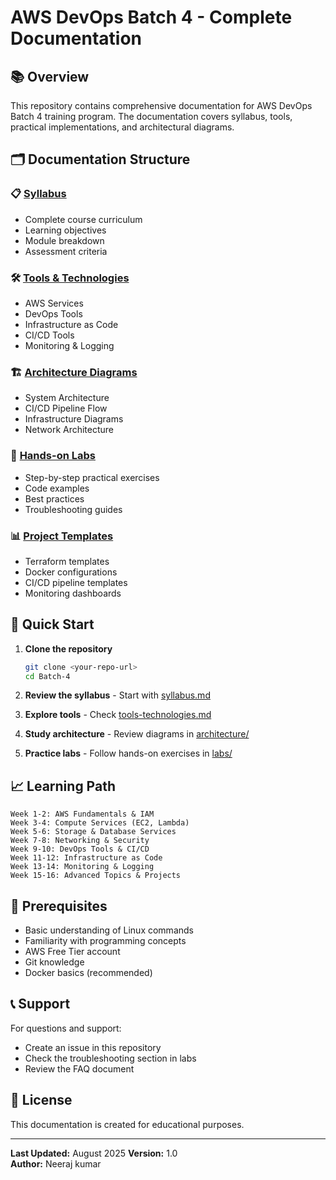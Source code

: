 # AWS DevOps Batch 4 - Complete Documentation

## 📚 Overview
This repository contains comprehensive documentation for AWS DevOps Batch 4 training program. The documentation covers syllabus, tools, practical implementations, and architectural diagrams.

## 🗂️ Documentation Structure

### 📋 [Syllabus](./docs/syllabus.md)
- Complete course curriculum
- Learning objectives
- Module breakdown
- Assessment criteria

### 🛠️ [Tools & Technologies](./docs/tools-technologies.md)
- AWS Services
- DevOps Tools
- Infrastructure as Code
- CI/CD Tools
- Monitoring & Logging

### 🏗️ [Architecture Diagrams](./docs/architecture/)
- System Architecture
- CI/CD Pipeline Flow
- Infrastructure Diagrams
- Network Architecture

### 📖 [Hands-on Labs](./docs/labs/)
- Step-by-step practical exercises
- Code examples
- Best practices
- Troubleshooting guides

### 📊 [Project Templates](./templates/)
- Terraform templates
- Docker configurations
- CI/CD pipeline templates
- Monitoring dashboards

## 🚀 Quick Start

1. **Clone the repository**
   ```bash
   git clone <your-repo-url>
   cd Batch-4
   ```

2. **Review the syllabus** - Start with [syllabus.md](./docs/syllabus.md)

3. **Explore tools** - Check [tools-technologies.md](./docs/tools-technologies.md)

4. **Study architecture** - Review diagrams in [architecture/](./docs/architecture/)

5. **Practice labs** - Follow hands-on exercises in [labs/](./docs/labs/)

## 📈 Learning Path

```
Week 1-2: AWS Fundamentals & IAM
Week 3-4: Compute Services (EC2, Lambda)
Week 5-6: Storage & Database Services
Week 7-8: Networking & Security
Week 9-10: DevOps Tools & CI/CD
Week 11-12: Infrastructure as Code
Week 13-14: Monitoring & Logging
Week 15-16: Advanced Topics & Projects
```

## 🎯 Prerequisites

- Basic understanding of Linux commands
- Familiarity with programming concepts
- AWS Free Tier account
- Git knowledge
- Docker basics (recommended)

## 📞 Support

For questions and support:
- Create an issue in this repository
- Check the troubleshooting section in labs
- Review the FAQ document

## 📄 License

This documentation is created for educational purposes.

---

**Last Updated:** August 2025 
**Version:** 1.0  
**Author:** Neeraj kumar
